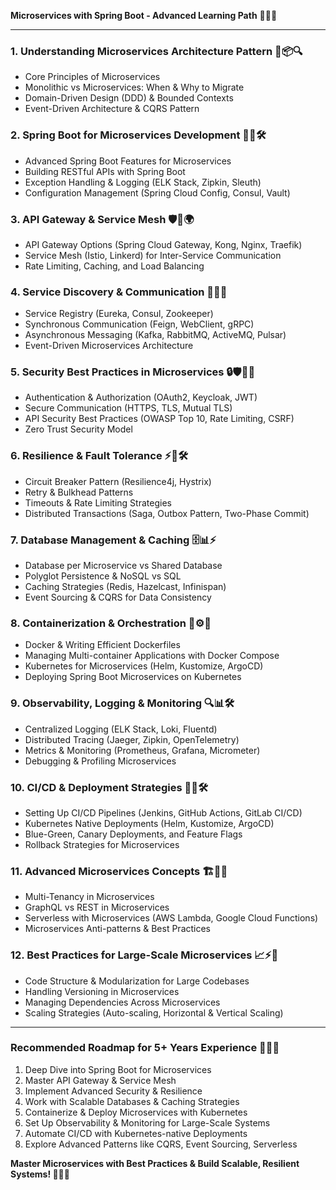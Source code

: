 **Microservices with Spring Boot - Advanced Learning Path** 🚀🔥💡

---

### **1. Understanding Microservices Architecture Pattern** 🎯📦🔍
- Core Principles of Microservices
- Monolithic vs Microservices: When & Why to Migrate
- Domain-Driven Design (DDD) & Bounded Contexts
- Event-Driven Architecture & CQRS Pattern

### **2. Spring Boot for Microservices Development** 🚀📜🛠️
- Advanced Spring Boot Features for Microservices
- Building RESTful APIs with Spring Boot
- Exception Handling & Logging (ELK Stack, Zipkin, Sleuth)
- Configuration Management (Spring Cloud Config, Consul, Vault)

### **3. API Gateway & Service Mesh** 🛡️🔗🌍
- API Gateway Options (Spring Cloud Gateway, Kong, Nginx, Traefik)
- Service Mesh (Istio, Linkerd) for Inter-Service Communication
- Rate Limiting, Caching, and Load Balancing

### **4. Service Discovery & Communication** 📡🔄📨
- Service Registry (Eureka, Consul, Zookeeper)
- Synchronous Communication (Feign, WebClient, gRPC)
- Asynchronous Messaging (Kafka, RabbitMQ, ActiveMQ, Pulsar)
- Event-Driven Microservices Architecture

### **5. Security Best Practices in Microservices** 🔒🛡️🕵️‍♂️
- Authentication & Authorization (OAuth2, Keycloak, JWT)
- Secure Communication (HTTPS, TLS, Mutual TLS)
- API Security Best Practices (OWASP Top 10, Rate Limiting, CSRF)
- Zero Trust Security Model

### **6. Resilience & Fault Tolerance** ⚡🔄🛠️
- Circuit Breaker Pattern (Resilience4j, Hystrix)
- Retry & Bulkhead Patterns
- Timeouts & Rate Limiting Strategies
- Distributed Transactions (Saga, Outbox Pattern, Two-Phase Commit)

### **7. Database Management & Caching** 🗄️📊⚡
- Database per Microservice vs Shared Database
- Polyglot Persistence & NoSQL vs SQL
- Caching Strategies (Redis, Hazelcast, Infinispan)
- Event Sourcing & CQRS for Data Consistency

### **8. Containerization & Orchestration** 🐳⚙️🚢
- Docker & Writing Efficient Dockerfiles
- Managing Multi-container Applications with Docker Compose
- Kubernetes for Microservices (Helm, Kustomize, ArgoCD)
- Deploying Spring Boot Microservices on Kubernetes

### **9. Observability, Logging & Monitoring** 🔍📊🛠️
- Centralized Logging (ELK Stack, Loki, Fluentd)
- Distributed Tracing (Jaeger, Zipkin, OpenTelemetry)
- Metrics & Monitoring (Prometheus, Grafana, Micrometer)
- Debugging & Profiling Microservices

### **10. CI/CD & Deployment Strategies** 🚀🔄🛠️
- Setting Up CI/CD Pipelines (Jenkins, GitHub Actions, GitLab CI/CD)
- Kubernetes Native Deployments (Helm, Kustomize, ArgoCD)
- Blue-Green, Canary Deployments, and Feature Flags
- Rollback Strategies for Microservices

### **11. Advanced Microservices Concepts** 🏗️📡🧐
- Multi-Tenancy in Microservices
- GraphQL vs REST in Microservices
- Serverless with Microservices (AWS Lambda, Google Cloud Functions)
- Microservices Anti-patterns & Best Practices

### **12. Best Practices for Large-Scale Microservices** 📈⚡🏢
- Code Structure & Modularization for Large Codebases
- Handling Versioning in Microservices
- Managing Dependencies Across Microservices
- Scaling Strategies (Auto-scaling, Horizontal & Vertical Scaling)

---

### **Recommended Roadmap for 5+ Years Experience** 🎯🚀📅
1. Deep Dive into Spring Boot for Microservices
2. Master API Gateway & Service Mesh
3. Implement Advanced Security & Resilience
4. Work with Scalable Databases & Caching Strategies
5. Containerize & Deploy Microservices with Kubernetes
6. Set Up Observability & Monitoring for Large-Scale Systems
7. Automate CI/CD with Kubernetes-native Deployments
8. Explore Advanced Patterns like CQRS, Event Sourcing, Serverless

**Master Microservices with Best Practices & Build Scalable, Resilient Systems! 🚀🔥💡**

